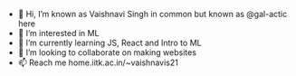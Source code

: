 - 👋 Hi, I’m known as Vaishnavi Singh in common but known as @gal-actic here 
- 👀 I’m interested in ML
- 🌱 I’m currently learning JS, React and Intro to ML
- 💞️ I’m looking to collaborate on making websites
- 📫 Reach me home.iitk.ac.in/~vaishnavis21


<!---
gal-actic/gal-actic is a ✨ special ✨ repository because its `README.md` (this file) appears on your GitHub profile.
You can click the Preview link to take a look at your changes.
--->
